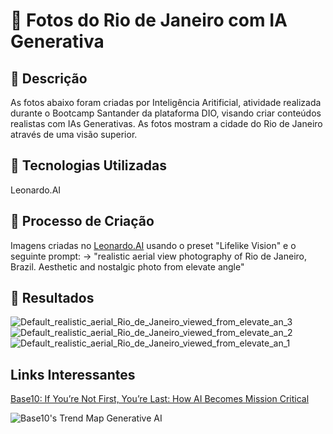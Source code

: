 # 🌴 Fotos do Rio de Janeiro com IA Generativa

## 📒 Descrição
As fotos abaixo foram criadas por Inteligência Aritificial, atividade realizada durante o Bootcamp Santander da plataforma DIO, visando criar conteúdos realistas com IAs Generativas. As fotos mostram a cidade do Rio de Janeiro através de uma visão superior.

## 🤖 Tecnologias Utilizadas
Leonardo.AI

## 🧐 Processo de Criação
Imagens criadas no [Leonardo.AI](https://app.leonardo.ai/) usando o preset "Lifelike Vision" e o seguinte prompt:
-> "realistic aerial view photography of Rio de Janeiro, Brazil. Aesthetic and nostalgic photo from elevate angle"

## 🚀 Resultados
![Default_realistic_aerial_Rio_de_Janeiro_viewed_from_elevate_an_3](https://github.com/MatheusMadureiraa/lab-natty-or-not-SantanderBootcamp/assets/143838250/922178d8-9009-4c8d-b444-d4caf647f075)
![Default_realistic_aerial_Rio_de_Janeiro_viewed_from_elevate_an_2](https://github.com/MatheusMadureiraa/lab-natty-or-not-SantanderBootcamp/assets/143838250/f30b2ba1-e12d-4d79-acf0-931c5cd13825)
![Default_realistic_aerial_Rio_de_Janeiro_viewed_from_elevate_an_1](https://github.com/MatheusMadureiraa/lab-natty-or-not-SantanderBootcamp/assets/143838250/824c7e5d-683e-444a-ab91-95c7883521ef)

## Links Interessantes
[Base10: If You’re Not First, You’re Last: How AI Becomes Mission Critical](https://base10.vc/post/generative-ai-mission-critical/)

![Base10's Trend Map Generative AI](https://github.com/digitalinnovationone/lab-natty-or-not/assets/730492/f4df26e8-f8f7-4419-8252-c69d73ea930c)
